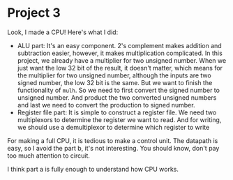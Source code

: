 # Project 3

Look, I made a CPU! Here's what I did:

+ ALU part: It's an easy component. 2's complement makes addition
and subtraction easier, however, it makes multiplication complicated.
In this project, we already have a multiplier for two unsigned number.
When we just want the low 32 bit of the result, it doesn't matter, which
means for the multiplier for two unsigned number, although the inputs are
two signed number, the low 32 bit is the same. But we want to finish the
functionality of `mulh`. So we need to first convert the signed number to
unsigned number. And product the two converted unsigned numbers and last
we need to convert the production to signed number.
+ Register file part: It is simple to construct a register file. We need two
multiplexors to determine the register we want to read. And for writing, we
should use a demultiplexor to determine which register to write

For making a full CPU, it is tedious to make a control unit. The datapath is easy,
so I avoid the part b, it's not interesting. You should know, don't pay too much
attention to circuit.

I think part a is fully enough to understand how CPU works.
